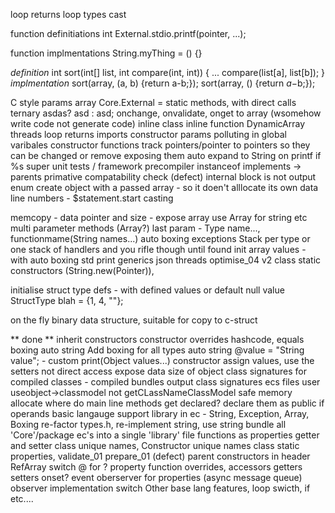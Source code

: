 loop returns
loop types
cast

function definitiations
int External.stdio.printf(pointer, ...);

function implmentations
    String.myThing = () {}
    
*definition*
int sort(int[] list, int compare(int, int)) {
    ...
    compare(list[a], list[b]);
}
*implmentation*
sort(array, (a, b) {return a-b;});
sort(array, () {return $a-$b;});


C style params array
Core.External = static methods, with direct calls
ternary asdas? asd : asd;
onchange, onvalidate, onget to array (wsomehow write code not generate code)
inline class
inline function
DynamicArray
threads
loop returns
imports
constructor params polluting in global varibales
constructor functions
track pointers/pointer to pointers so they can be changed or remove exposing them
auto expand to String on printf if %s
super
unit tests / framework
precompiler
instanceof implements -> parents
primative compatability check
(defect) internal block is not output
enum
create object with a passed array - so it doen't alllocate its own data
line numbers - $statement.start
casting

memcopy - data pointer and size - expose array
use Array for string etc
multi parameter methods (Array?)  last param - Type name..., functionmame(String names...)
auto boxing
exceptions Stack per type or one stack of handlers and you rifle though until found
init array values - with auto boxing
std print
generics
json
threads
optimise_04
v2 class static constructors (String.new(Pointer)), 


initialise struct type defs - with defined values or default null value
StructType blah = {1, 4, ""};

on the fly binary data structure, suitable for copy to c-struct

** done **
inherit constructors
constructor overrides
hashcode, equals
boxing
auto string
Add boxing for all types
auto string  @value = "String value"; - custom print(Object values...)
constructor assign values, use the setters not direct access
expose data size of object
class signatures for compiled classes - compiled bundles
output class signatures ecs files
user useobject->classmodel not getCLassNameClassModel
safe memory allocate
where do main line methods get declared? declare them as public
if
operands
basic langauge support library in ec - String, Exception, Array, Boxing
re-factor types.h, re-implement string, use string
bundle all 'Core'/package ec's into a single 'library' file
functions as properties getter and setter
class unique names, Constructor unique names
class static properties, 
validate_01
prepare_01
(defect) parent constructors in header RefArray
switch @ for ?
property function overrides, accessors
getters setters onset? event
oberserver for properties (async message queue)
observer implementation
switch
Other base lang features, loop swicth, if etc....
